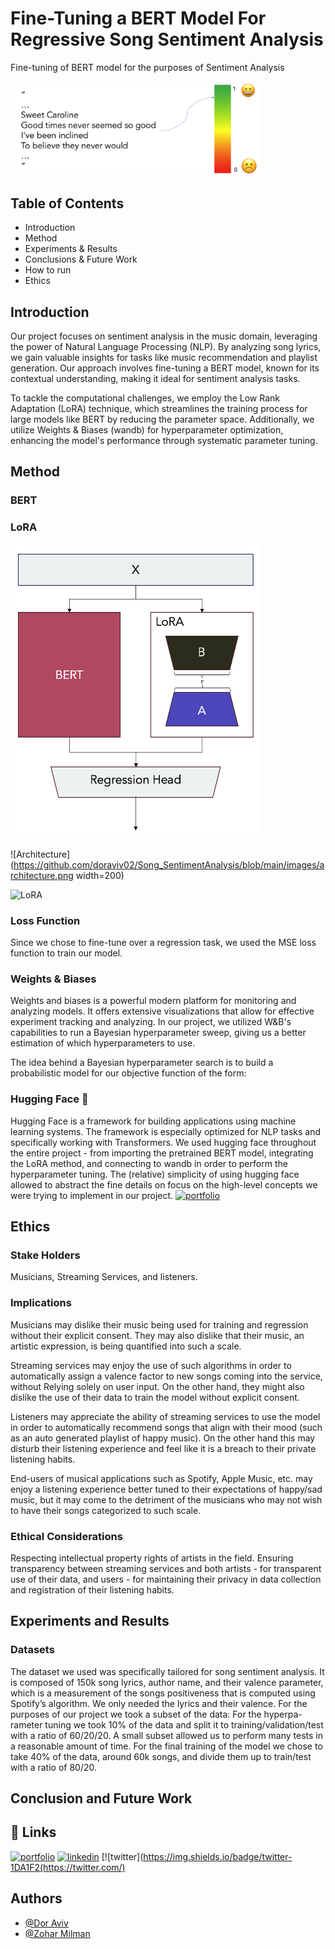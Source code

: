 
# Fine-Tuning a BERT Model For Regressive Song Sentiment Analysis

Fine-tuning of BERT model for the purposes of Sentiment Analysis

<img src="https://github.com/doraviv02/Song_SentimentAnalysis/blob/main/images/Concept.png" width="400">

## Table of Contents

- Introduction
- Method
- Experiments & Results
- Conclusions & Future Work
- How to run
- Ethics
## Introduction


Our project focuses on sentiment analysis in the music domain, leveraging the power of Natural Language Processing (NLP). By analyzing song lyrics, we gain valuable insights for tasks like music recommendation and playlist generation. Our approach involves fine-tuning a BERT model, known for its contextual understanding, making it ideal for sentiment analysis tasks.

To tackle the computational challenges, we employ the Low Rank Adaptation (LoRA) technique, which streamlines the training process for large models like BERT by reducing the parameter space. Additionally, we utilize Weights & Biases (wandb) for hyperparameter optimization, enhancing the model's performance through systematic parameter tuning.


## Method

### BERT

### LoRA

<img src="https://github.com/doraviv02/Song_SentimentAnalysis/blob/main/images/architecture.png" width="400">

![Architecture](https://github.com/doraviv02/Song_SentimentAnalysis/blob/main/images/architecture.png width=200)


![LoRA](https://miro.medium.com/v2/resize:fit:1400/1*BX6LodNG9GTfpoGBO2FAuA.png)

### Loss Function
Since we chose to fine-tune over a regression task, we used the MSE loss function to train our model.

### Weights & Biases
Weights and biases is a powerful modern platform for monitoring and analyzing models. It offers extensive visualizations that allow for effective experiment tracking and analyzing. 
In our project, we utilized W\&B's capabilities to run a Bayesian hyperparameter sweep, giving us a better estimation of which hyperparameters to use.  

The idea behind a Bayesian hyperparameter search is to build a probabilistic model for our objective function of the form:

### Hugging Face 🤗

Hugging Face is a framework for building applications using machine learning systems. The framework is especially optimized for NLP tasks and specifically working with Transformers. We used hugging face throughout the entire project - from importing the pretrained BERT model, integrating the LoRA method, and connecting to wandb in order to perform the hyperparameter tuning. The (relative) simplicity of using hugging face allowed to abstract the fine details on focus on the high-level concepts we were trying to implement in our project.
[![portfolio](https://huggingface.co/datasets/huggingface/brand-assets/resolve/main/hf-logo-with-title.svg)](https://huggingface.co/)

## Ethics

### Stake Holders
Musicians, Streaming Services, and listeners.
### Implications
Musicians may dislike their music being used for training and regression without their explicit consent. They may also dislike that their music, an artistic expression, is being quantified into such a scale.

Streaming services may enjoy the use of such algorithms in order to automatically assign a valence factor to new songs coming into the service, without Relying solely on user input. On the other hand, they might also dislike the use of their data to train the model without explicit consent.

Listeners may appreciate the ability of streaming services to use the model in order to automatically recommend songs that align with their mood (such as an auto generated playlist of happy music). On the other hand this may disturb their listening experience and feel like it is a breach to their private listening habits.

End-users of musical applications such as Spotify, Apple Music, etc. may enjoy a listening experience better tuned to their expectations of happy/sad music, but it may come to the detriment of the musicians who may not wish to have their songs categorized to such scale.

### Ethical Considerations

Respecting intellectual property rights of artists in the field. Ensuring transparency between streaming services and both artists -  for transparent use of their data, and users - for maintaining their privacy in data collection and registration of their listening habits.
## Experiments and Results

### Datasets

The dataset we used was specifically tailored for song sentiment analysis. It is
composed of 150k song lyrics, author name, and their valence parameter, which
is a measurement of the songs positiveness that is computed using Spotify’s
algorithm. We only needed the lyrics and their valence.
For the purposes of our project we took a subset of the data: For the hyperpa-
rameter tuning we took 10% of the data and split it to training/validation/test
with a ratio of 60/20/20. A small subset allowed us to perform many tests in a
reasonable amount of time.
For the final training of the model we chose to take 40% of the data, around
60k songs, and divide them up to train/test with a ratio of 80/20.


## Conclusion and Future Work


## 🔗 Links
[![portfolio](https://img.shields.io/badge/my_portfolio-000?style=for-the-badge&logo=ko-fi&logoColor=white)](https://katherineoelsner.com/)
[![linkedin](https://img.shields.io/badge/linkedin-0A66C2?style=for-the-badge&logo=linkedin&logoColor=white)](https://www.linkedin.com/)
[![twitter](https://img.shields.io/badge/twitter-1DA1F2(https://twitter.com/)


## Authors

- [@Dor Aviv](https://www.github.com/doraviv02)
- [@Zohar Milman](https://www.github.com/ZoharMilman)

